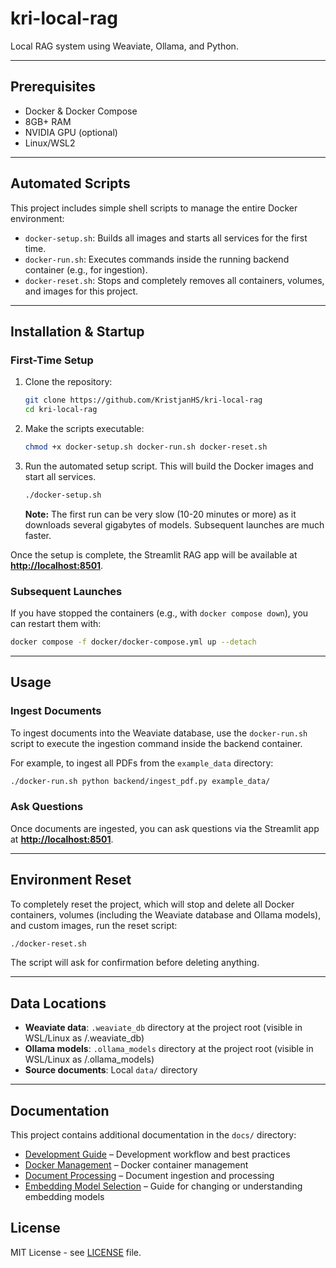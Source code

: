 # kri-local-rag

Local RAG system using Weaviate, Ollama, and Python.

---

## Prerequisites
- Docker & Docker Compose
- 8GB+ RAM
- NVIDIA GPU (optional)
- Linux/WSL2

---

## Automated Scripts

This project includes simple shell scripts to manage the entire Docker environment:

-   `docker-setup.sh`: Builds all images and starts all services for the first time.
-   `docker-run.sh`: Executes commands inside the running backend container (e.g., for ingestion).
-   `docker-reset.sh`: Stops and completely removes all containers, volumes, and images for this project.

---

## Installation & Startup

### First-Time Setup

1.  Clone the repository:
    ```bash
    git clone https://github.com/KristjanHS/kri-local-rag
    cd kri-local-rag
    ```

2.  Make the scripts executable:
    ```bash
    chmod +x docker-setup.sh docker-run.sh docker-reset.sh
    ```

3.  Run the automated setup script. This will build the Docker images and start all services.
    ```bash
    ./docker-setup.sh
    ```
    **Note:** The first run can be very slow (10-20 minutes or more) as it downloads several gigabytes of models. Subsequent launches are much faster.

Once the setup is complete, the Streamlit RAG app will be available at **[http://localhost:8501](http://localhost:8501)**.

### Subsequent Launches

If you have stopped the containers (e.g., with `docker compose down`), you can restart them with:
```bash
docker compose -f docker/docker-compose.yml up --detach
```

---

## Usage

### Ingest Documents

To ingest documents into the Weaviate database, use the `docker-run.sh` script to execute the ingestion command inside the backend container.

For example, to ingest all PDFs from the `example_data` directory:
```bash
./docker-run.sh python backend/ingest_pdf.py example_data/
```

### Ask Questions

Once documents are ingested, you can ask questions via the Streamlit app at **[http://localhost:8501](http://localhost:8501)**.

---

## Environment Reset

To completely reset the project, which will stop and delete all Docker containers, volumes (including the Weaviate database and Ollama models), and custom images, run the reset script:

```bash
./docker-reset.sh
```
The script will ask for confirmation before deleting anything.

---

## Data Locations

- **Weaviate data**: `.weaviate_db` directory at the project root (visible in WSL/Linux as <project-root>/.weaviate_db)
- **Ollama models**: `.ollama_models` directory at the project root (visible in WSL/Linux as <project-root>/.ollama_models)
- **Source documents**: Local `data/` directory

---

## Documentation

This project contains additional documentation in the `docs/` directory:

- [Development Guide](docs/DEVELOPMENT.md) – Development workflow and best practices
- [Docker Management](docs/docker-management.md) – Docker container management
- [Document Processing](docs/document-processing.md) – Document ingestion and processing
- [Embedding Model Selection](docs/embedding-model-selection.md) – Guide for changing or understanding embedding models

## License

MIT License - see [LICENSE](LICENSE) file.

